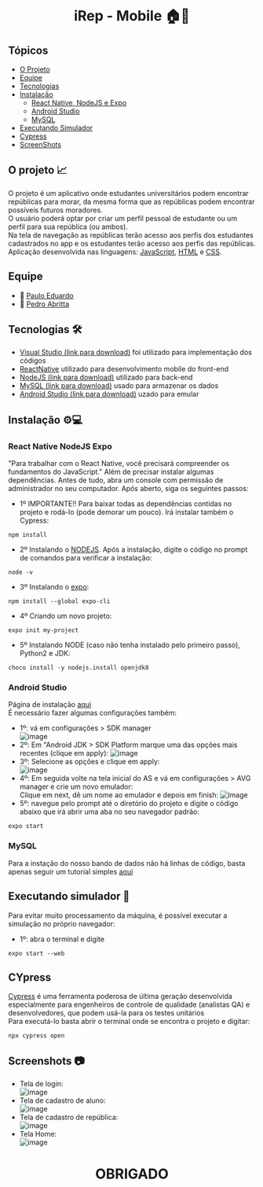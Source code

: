 <h1 align="center"> iRep - Mobile 🏠📱 </h1>

## Tópicos

- [O Projeto](#o-projeto-)
- [Equipe](#equipe)
- [Tecnologias](#tecnologias-)
- [Instalação](#instalação-)
   - [React Native, NodeJS e Expo](#react-native-nodejs-expo)
   - [Android Studio](#android-studio)
   - [MySQL](#mysql)
- [Executando Simulador](#executando-simulador-)
- [Cypress](#cypress)
- [ScreenShots](#Screenshots-)


## O projeto 📈
O projeto é um aplicativo onde estudantes universitários podem encontrar repúblicas para morar, da mesma forma que as repúblicas podem encontrar possíveis futuros moradores.<br>
O usuário poderá optar por criar um perfil pessoal de estudante ou um perfil para sua república (ou ambos). <br>
Na tela de navegação as repúblicas terão acesso aos perfis dos estudantes cadastrados no app e os estudantes terão acesso aos perfis das repúblicas. <br>
Aplicação desenvolvida nas linguagens: <a href="https://www.javascript.com/">JavaScript</a>, <a href="https://developer.mozilla.org/pt-BR/docs/Web/HTML">HTML</a> e <a href="https://developer.mozilla.org/pt-BR/docs/Web/CSS">CSS</a>.

## Equipe
* 👦 <a href="https://github.com/pauloeduard0">Paulo Eduardo</a>
* 👦 <a href="https://github.com/pedro-abritta">Pedro Abritta</a>

## Tecnologias 🛠 
- [Visual Studio (link para download)](https://visualstudio.microsoft.com/pt-br/downloads/) foi utilizado para implementação dos códigos 
- [ReactNative](https://reactnative.dev/) utilizado para desenvolvimento mobile do front-end
- [NodeJS (link para download)](https://nodejs.org/en/) utilizado para back-end
- [MySQL (link para download)](https://www.mysql.com/downloads/) usado para armazenar os dados
- [Android Studio (link para download)](https://developer.android.com/studio?gclid=Cj0KCQiAqbyNBhC2ARIsALDwAsBHMwaRatvdLRI6d0-MyjHkxE-ta5HYnAitKmMpLSySTBc-RaIvhx4aAqyzEALw_wcB&gclsrc=aw.ds#downloads) uzado para emular

## Instalação ⚙💻

### React Native NodeJS Expo
"Para trabalhar com o React Native, você precisará compreender os fundamentos do JavaScript." Além de precisar instalar algumas dependências.
Antes de tudo, abra um console com permissão de administrador no seu computador.
Após aberto, siga os seguintes passos:
- 1º IMPORTANTE‼️ Para baixar todas as dependências contidas no projeto e rodá-lo (pode demorar um pouco). Irá instalar também o Cypress: 
```
npm install
```
- 2º Instalando o <a href="https://nodejs.org/en/">NODEJS</a>. Após a instalação, digite o código no prompt de comandos para verificar a instalação:
```
node -v
```
- 3º Instalando o <a href="https://docs.expo.dev/">expo</a>:
```
npm install --global expo-cli
```
- 4º Criando um novo projeto:
```
expo init my-project
```
- 5º Instalando NODE (caso não tenha instalado pelo primeiro passo), Python2 e JDK</a>:
```
choco install -y nodejs.install openjdk8
```
### Android Studio
Página de instalação <a href="https://developer.android.com/studio?gclid=Cj0KCQiAqbyNBhC2ARIsALDwAsBHMwaRatvdLRI6d0-MyjHkxE-ta5HYnAitKmMpLSySTBc-RaIvhx4aAqyzEALw_wcB&gclsrc=aw.ds#downloads">aqui</a><br>
É necessário fazer algumas configurações também:
- 1º: vá em configurações > SDK manager<br>
![image](https://user-images.githubusercontent.com/73140691/145121846-647c0e5c-fd41-44f1-99be-d94a84c0592a.png)
- 2º: Em "Android JDK > SDK Platform marque uma das opções mais recentes (clique em apply):
![image](https://user-images.githubusercontent.com/73140691/145121988-521baa81-942a-4b8a-a87d-f1f509dafb8b.png)
- 3º: Selecione as opções e clique em apply: <br>
![image](https://user-images.githubusercontent.com/73140691/145122138-24c50c46-c86f-440a-ac1b-867529df4695.png)
- 4º: Em seguida volte na tela inicial do AS e vá em configurações > AVG manager e crie um novo emulador:<br>Clique em next, dê um nome ao emulador  e depois em finish:
![image](https://user-images.githubusercontent.com/73140691/145122480-3b326d9d-9958-44c0-8f77-0d04f5251dbc.png)
- 5º: navegue pelo prompt até o diretório do projeto e digite o código abaixo que irá abrir uma aba no seu navegador padrão: 
```
expo start
```
### MySQL
Para a instação do nosso bando de dados não há linhas de código, basta apenas seguir um tutorial simples <a href="https://www.youtube.com/watch?v=zpssr3u1EO8&t=320s&ab_channel=HostingerBrasil">aqui</a>

## Executando simulador 🤖
Para evitar muito processamento da máquina, é possível executar a simulação no próprio navegador: <br>
- 1º: abra o terminal e digite
```
expo start --web
```

## CYpress
<a href="https://www.cypress.io/">Cypress</a> é uma ferramenta poderosa de última geração desenvolvida especialmente para engenheiros de controle de qualidade (analistas QA) e desenvolvedores, que podem usá-la para os testes unitários<br>
Para executá-lo basta abrir o terminal onde se encontra o projeto e digitar:
```
npx cypress open
```

## Screenshots 📷
- Tela de login: <br>![image](https://user-images.githubusercontent.com/73140691/145647525-898189a9-af2c-453a-81c0-2b44a9b62614.png)
- Tela de cadastro de aluno: <br>![image](https://user-images.githubusercontent.com/73140691/145647562-8b60b506-e1c2-463a-9fb5-ff77d1008632.png)
- Tela de cadastro de república: <br>![image](https://user-images.githubusercontent.com/73140691/145647629-c49db64d-53e8-4ebf-af6c-475549e89f83.png)
- Tela Home: <br> ![image](https://user-images.githubusercontent.com/73140691/145647675-f666bf1c-3299-4d65-8f08-42accc7b1505.png)

<h1 align="center"> OBRIGADO </h1>



